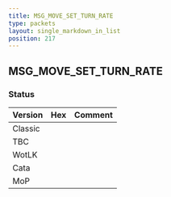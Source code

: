```yaml
---
title: MSG_MOVE_SET_TURN_RATE
type: packets
layout: single_markdown_in_list
position: 217
---
```


## MSG_MOVE_SET_TURN_RATE

### Status

Version | Hex | Comment
---------- | ---------- | ---------- 
Classic |  |  
TBC |  |  
WotLK |  |  
Cata |  |  
MoP |  |  
